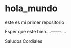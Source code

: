 hola_mundo
==========

este es mi primer repositorio

Esper que este bien....-----....



Saludos Cordiales
